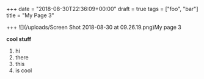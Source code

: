 +++
date = "2018-08-30T22:36:09+00:00"
draft = true
tags = ["foo", "bar"]
title = "My Page 3"

+++
![](/uploads/Screen Shot 2018-08-30 at 09.26.19.png)My page 3

**cool stuff**

1. hi
2. there
3. this
4. is cool
